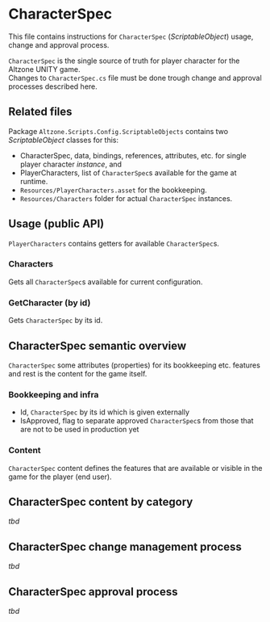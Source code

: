 # CharacterSpec

This file contains instructions for `CharacterSpec` (_ScriptableObject_) usage, change and approval process.

`CharacterSpec` is the single source of truth for player character for the Altzone UNITY game.  
Changes to `CharacterSpec.cs` file must be done trough change and approval processes described here.

## Related files

Package `Altzone.Scripts.Config.ScriptableObjects` contains two _ScriptableObject_ classes for this:
- CharacterSpec, data, bindings, references, attributes, etc. for single player character _instance_, and
- PlayerCharacters, list of `CharacterSpec`s available for the game at runtime.
- `Resources/PlayerCharacters.asset` for the bookkeeping.
- `Resources/Characters` folder for actual `CharacterSpec` instances.

## Usage (public API)

`PlayerCharacters` contains getters for available `CharacterSpec`s.

### Characters

Gets all `CharacterSpec`s available for current configuration.

### GetCharacter (by id)

Gets `CharacterSpec` by its id.

## CharacterSpec semantic overview

`CharacterSpec` some attributes (properties) for its bookkeeping etc. features and rest is the content for the game itself.

### Bookkeeping and infra

- Id, `CharacterSpec` by its id which is given externally
- IsApproved, flag to separate approved `CharacterSpec`s from those that are not to be used in production yet

### Content

`CharacterSpec` content defines the features that are available or visible in the game for the player (end user).

## CharacterSpec content by category

_tbd_

## CharacterSpec change management process

_tbd_

## CharacterSpec approval process

_tbd_
